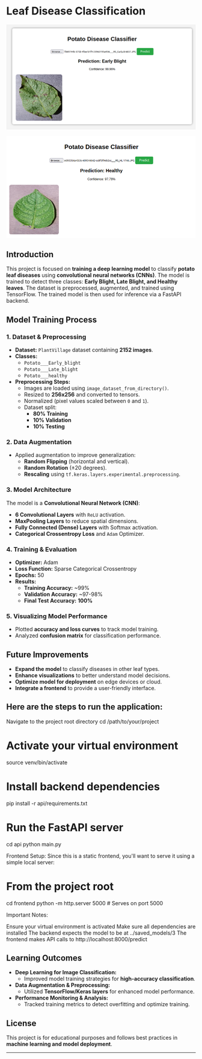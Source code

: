 
# Leaf Disease Classification


![Alt text](early_blight.png)

![Alt text](healthy.png)

## Introduction
This project is focused on **training a deep learning model** to classify **potato leaf diseases** using **convolutional neural networks (CNNs)**. The model is trained to detect three classes: **Early Blight, Late Blight, and Healthy leaves**. The dataset is preprocessed, augmented, and trained using TensorFlow. The trained model is then used for inference via a FastAPI backend.

## Model Training Process
### **1. Dataset & Preprocessing**
- **Dataset:** `PlantVillage` dataset containing **2152 images**.
- **Classes:**
  - `Potato___Early_blight`
  - `Potato___Late_blight`
  - `Potato___healthy`
- **Preprocessing Steps:**
  - Images are loaded using `image_dataset_from_directory()`.
  - Resized to **256x256** and converted to tensors.
  - Normalized (pixel values scaled between `0` and `1`).
  - Dataset split:
    - **80% Training**
    - **10% Validation**
    - **10% Testing**

### **2. Data Augmentation**
- Applied augmentation to improve generalization:
  - **Random Flipping** (horizontal and vertical).
  - **Random Rotation** (±20 degrees).
  - **Rescaling** using `tf.keras.layers.experimental.preprocessing`.

### **3. Model Architecture**
The model is a **Convolutional Neural Network (CNN)**:
- **6 Convolutional Layers** with `ReLU` activation.
- **MaxPooling Layers** to reduce spatial dimensions.
- **Fully Connected (Dense) Layers** with Softmax activation.
- **Categorical Crossentropy Loss** and `Adam` Optimizer.

### **4. Training & Evaluation**
- **Optimizer:** Adam
- **Loss Function:** Sparse Categorical Crossentropy
- **Epochs:** 50
- **Results:**
  - **Training Accuracy:** ~99%
  - **Validation Accuracy:** ~97-98%
  - **Final Test Accuracy:** **100%**

### **5. Visualizing Model Performance**
- Plotted **accuracy and loss curves** to track model training.
- Analyzed **confusion matrix** for classification performance.

## Future Improvements
- **Expand the model** to classify diseases in other leaf types.
- **Enhance visualizations** to better understand model decisions.
- **Optimize model for deployment** on edge devices or cloud.
- **Integrate a frontend** to provide a user-friendly interface.

## Here are the steps to run the application:
Navigate to the project root directory
cd /path/to/your/project

# Activate your virtual environment
source venv/bin/activate

# Install backend dependencies
pip install -r api/requirements.txt

# Run the FastAPI server
cd api
python main.py

Frontend Setup:
Since this is a static frontend, you'll want to serve it using a simple local server:
# From the project root
cd frontend
python -m http.server 5000  # Serves on port 5000

Important Notes:

Ensure your virtual environment is activated
Make sure all dependencies are installed
The backend expects the model to be at ../saved_models/3
The frontend makes API calls to http://localhost:8000/predict


## Learning Outcomes
- **Deep Learning for Image Classification:**
  - Improved model training strategies for **high-accuracy classification**.
- **Data Augmentation & Preprocessing:**
  - Utilized **TensorFlow/Keras layers** for enhanced model performance.
- **Performance Monitoring & Analysis:**
  - Tracked training metrics to detect overfitting and optimize training.

## License
This project is for educational purposes and follows best practices in **machine learning and model deployment**.

---
